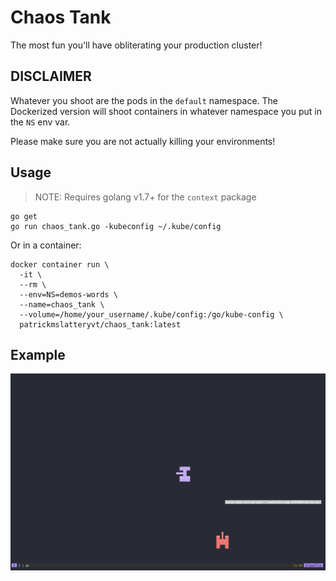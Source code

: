 # Chaos Tank

The most fun you'll have obliterating your production cluster!

## DISCLAIMER

Whatever you shoot are the pods in the `default` namespace. The Dockerized version will shoot containers in whatever namespace you put in the `NS` env var.

Please make sure you are not actually killing your environments!

## Usage

> NOTE: Requires golang v1.7+ for the `context` package

```
go get
go run chaos_tank.go -kubeconfig ~/.kube/config
```

Or in a container:

```
docker container run \
  -it \
  --rm \
  --env=NS=demos-words \
  --name=chaos_tank \
  --volume=/home/your_username/.kube/config:/go/kube-config \
  patrickmslatteryvt/chaos_tank:latest
```


## Example

![Alt text](target_destroyed.png?raw=true "Target destroyed")
